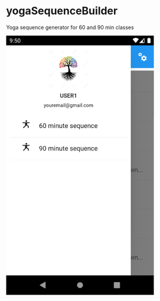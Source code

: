 # yogaSequenceBuilder
Yoga sequence generator for 60 and 90 min classes

<img src="https://github.com/andrewccaris/yogaSequenceBuilder/blob/main/yoga_sequence_app/demo/yoga_sequence_generator_menu.png" width="400" height="700">
